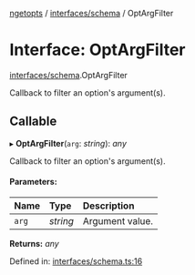 [ngetopts](../README.md) / [interfaces/schema](../modules/interfaces_schema.md) / OptArgFilter

# Interface: OptArgFilter

[interfaces/schema](../modules/interfaces_schema.md).OptArgFilter

Callback to filter an option's argument(s).

## Callable

▸ **OptArgFilter**(`arg`: _string_): _any_

Callback to filter an option's argument(s).

#### Parameters:

| Name  | Type     | Description     |
| :---- | :------- | :-------------- |
| `arg` | _string_ | Argument value. |

**Returns:** _any_

Defined in: [interfaces/schema.ts:16](https://github.com/prasadrajandran/ngetopts/blob/41ceb2b/src/interfaces/schema.ts#L16)

